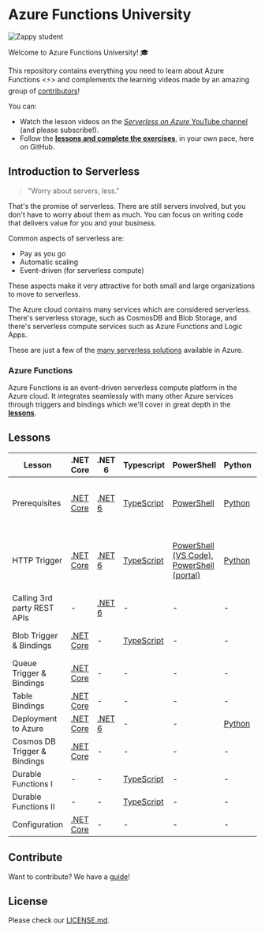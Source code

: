 # Azure Functions University

![Zappy student](./img/zappy-university-192.gif)

Welcome to Azure Functions University! 🎓

This repository contains everything you need to learn about Azure Functions &lt;⚡&gt; and complements the learning videos made by an amazing group of [contributors](https://github.com/marcduiker/azure-functions-university/graphs/contributors)!

You can:

* Watch the lesson videos on the [*Serverless on Azure* YouTube channel](https://bit.ly/az-func-uni-playlist) (and please subscribe!).
* Follow the [**lessons and complete the exercises**](lessons/README.md), in your own pace, here on GitHub.

## Introduction to Serverless

> "Worry about servers, less."

That's the promise of serverless. There are still servers involved, but you don't have to worry about them as much. You can focus on writing code that delivers value for you and your business.

Common aspects of serverless are:

* Pay as you go
* Automatic scaling
* Event-driven (for serverless compute)

These aspects make it very attractive for both small and large organizations to move to serverless.

The Azure cloud contains many services which are considered serverless. There's serverless storage, such as CosmosDB and Blob Storage, and there's serverless compute services such as Azure Functions and Logic Apps.

These are just a few of the [many serverless solutions](https://azure.microsoft.com/en-us/solutions/serverless/#overview) available in Azure.

### Azure Functions

Azure Functions is an event-driven serverless compute platform in the Azure cloud. It integrates seamlessly with many other Azure services through triggers and bindings which we'll cover in great depth in the [**lessons**](./lessons/README.md).

## Lessons

Lesson|.NET Core|.NET 6|Typescript|PowerShell|Python|Contributions by
|-|-|-|-|-|-|-
|Prerequisites|[.NET Core](lessons/dotnetcore31/prerequisites/README.md)|[.NET 6](lessons/dotnet6/prerequisites/README.md)|[TypeScript](lessons/typescript/prerequisites/README.md)|[PowerShell](lessons/PowerShell/prerequisites/README.md)|[Python](lessons/python/prerequisites/README.md)|Marc, Gwyneth, Barbara, Christian, Dana
|HTTP Trigger|[.NET Core](lessons/dotnetcore31/http/README.md)|[.NET 6](lessons/dotnet6/http/README.md)|[TypeScript](lessons/typescript/http/README.md)|[PowerShell (VS Code)](lessons/PowerShell/http/README.md), [PowerShell (portal)](lessons/PowerShell/http/http-lesson-powershell-portal.md)|[Python](lessons/python/http/README.md)|Marc, Gwyneth, Barbara, Caroline, Christian, Dana
|Calling 3rd party REST APIs|-|[.NET 6](lessons/dotnet6/http-refit/README.md)|-|-|-|Maxime, Marc
|Blob Trigger & Bindings|[.NET Core](lessons/dotnetcore31/blob/README.md)|-|[TypeScript](lessons/typescript/blob/README.md)|-|-|Marc, Gwyneth, Christian
|Queue Trigger & Bindings|[.NET Core](lessons/dotnetcore31/queue/README.md)|-|-|-|-|Marc
|Table Bindings|[.NET Core](lessons/dotnetcore31/table/README.md)|-|-|-|-|Marc
|Deployment to Azure|[.NET Core](lessons/dotnetcore31/deployment/README.md)|[.NET 6](lessons/dotnet6/deployment/README.md)|-|-|[Python](lessons/python/http/http-lesson-deploy.md)|Marc, Dana
|Cosmos DB Trigger & Bindings|[.NET Core](lessons/dotnetcore31/cosmosdb/README.md)|-|-|-|-|Gabriela, Marc
|Durable Functions I |-|-|[TypeScript](lessons/typescript/durable-functions/chaining/README.md)|-|-|Christian, Marc
|Durable Functions II |-|-|[TypeScript](lessons/typescript/durable-functions/advanced/README.md)|-|-|Christian, Marc
|Configuration|[.NET Core](lessons/dotnetcore31/configuration/README.md)|-|-|-|-|Stacy, Marc

## Contribute

Want to contribute? We have a [guide](./CONTRIBUTING.md)!

## License

Please check our [LICENSE.md](./LICENSE.md).
